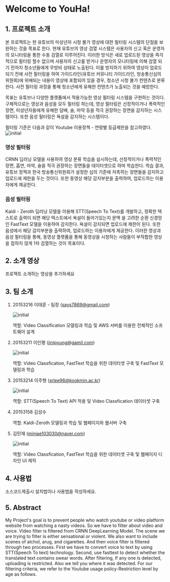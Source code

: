 # Welcome to YouHa! 

## 1. 프로젝트 소개

본 프로젝트는 현 유튜브의 미성년자 시청 불가 영상에 대한 필터링 시스템의 단점을 보완하는 것을 목표로 한다. 현재 유튜브의 영상 검열 시스템은 사용자의 신고 혹은 운영자의 모니터링을 통한 수동 검열로 이루어진다. 이러한 방식은 새로 업로드된 영상을 즉각적으로 필터링 할수 없으며 사용자의 신고를 받거나 운영자의 모니터링에 의해 검열 되기 전까지 청소년들에게 무방비 상태로 노출된다. 이를 방지하기 위하여 영상이 업로드되기 전에 사전 필터링을 하여 가이드라인(유튜브 커뮤니티 가이드라인, 방송통신심의위원회)에 위배되는 내용이 영상에 포함되어 있을 경우, 청소년 시청 불가 컨텐츠로 분류한다. 사전 필터링 과정을 통해 청소년에게 유해한 컨텐츠가 노출되는 것을 예방한다.  

목표는 유튜브나 다양한 플랫폼에서 적용가능한 영상 필터링 시스템을 구현하는 것이다. 구체적으로는 영상과 음성을 모두 필터링 하는데, 영상 필터링은 선정적이거나 폭력적인 장면, 미성년자들에게 유해한 담배, 술, 마약 등을 적극 권장하는 장면을 감지하는 시스템이다. 또한 음성 필터링은 욕설을 감지하는 시스템이다.

필터링 기준은 다음과 같이 Youtube 이용정책 - 연령별 등급제한을 참고하였다.
![initial](https://user-images.githubusercontent.com/43363576/76699997-4000be80-66f6-11ea-9ffb-a41810ecb981.png)

### 영상 필터링
  CRNN 딥러닝 모델을 사용하여 영상 분류 학습을 실시하는데, 선정적이거나 폭력적인 장면, 흡연, 마약, 술을 적극 권장하는 장면들을 데이터셋으로 
  하여 학습한다. 학습 결과, 유튜브 정책과 한국 방송통신위원회가 설정한 심의 기준에 저촉하는 장면들을 감지하고 업로드에 제한을 두는 것이다. 
  또한 동영상 해당 감지부분을 출력하여, 업로드하는 이용자에게 제공한다.

### 음성 필터링
  Kaldi - Zeroth 딥러닝 모델을 이용해 STT(Speech To Text)를 개발하고, 정확한 텍스트로 출력이 되면 해당 텍스트에서 욕설이 들어가있는지 문맥
  을 고려한 순환 신경망인 FastText 모델을 이용하여 감지한다. 욕설이 감지되면 업로드에 제한이 된다. 또한 음성에서 해당 감지부분을 출력하여,
  업로드하는 이용자에게 제공한다. 이러한 영상과 음성 필터링을 통해, 동영상 플랫폼을 통해 동영상을 시청하는 사람들이 부적합한 영상을 접하지
  않게 1차 검열하는 것이 목표이다.

## 2. 소개 영상

프로젝트 소개하는 영상을 추가하세요

## 3. 팀 소개

1. 20153216 이태훈 - 팀장 (says7869@gmail.com)  

   ![initial](https://user-images.githubusercontent.com/43363576/76700307-8dcaf600-66f9-11ea-8cea-80ea67524223.jpg)

   역할: Video Classification 모델링과 학습 및 AWS 서버를 이용한 전체적인 소프트웨어 설계

2. 20153211 이인평 (jinipyung@gamil.com) 

   ![initial](https://user-images.githubusercontent.com/43363576/76700306-8d325f80-66f9-11ea-865d-17abdfa10c93.jpg)

   역할: Video Classfication, FastText 학습을 위한 데이터셋 구축 및 FastText 모델링과 학습

3. 20153214 이주형 (srlee96@kookmin.ac.kr) 

   ![initial](https://user-images.githubusercontent.com/43363576/76700373-1cd80e00-66fa-11ea-8220-f90495757dfe.jpg)

   역할: STT(Speech To Text) API 적용 및 Video Classfication 데이터셋 구축

4. 20153158 김성수

   역할: Kaldi-Zeroth 모델링과 학습 및 웹페이지와 웹서버 구축

5. 김민재 (minjae103030@naver.com)

   ![initial](https://user-images.githubusercontent.com/43363576/76700376-1e093b00-66fa-11ea-908d-768cead4acfe.jpg)

   역할: Video Classfication, FastText 학습을 위한 데이터셋 구축 및 웹페이지 디자인 UI 제작

## 4. 사용법

소스코드제출시 설치법이나 사용법을 작성하세요.

## 5. Abstract

My Project's goal is to prevent people who watch youtube or video platform website from watching a nasty videos. So we have to filter about video and voice. Video filter is filtered from CRNN DeepLearning Model. The scene we are trying to filter is either sensational or violent. We also want to include scenes of alchol, arug, and cigarettes. And then voice filter  is filtered through two processes. First we have to convert voice to text by using STT(Speech To text) technology. Second, use fasttext to detect whether the translated text contains swear words. After filtering, If any one is detected, uploading is restricted. Also we tell you where it was detected.
For our filtering criteria, we refer to the Youtube usage policy-Restriction level by age as follows.

